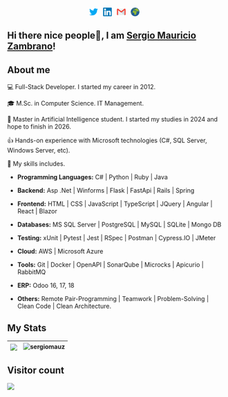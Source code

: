<p align="center">
  <a href="https://twitter.com/sergiomauz"><img src="https://raw.githubusercontent.com/sergiomauz/sergiomauz/master/img/twitter.svg" alt="twitter logo" height="20"></a>&nbsp;&nbsp;
  <a href="https://www.linkedin.com/in/sergiomauz/"><img src="https://raw.githubusercontent.com/sergiomauz/sergiomauz/master/img/linkedin.svg" alt="linkedin logo" height="20"></a>&nbsp;&nbsp;
  <a href="mailto:sergio.mauz88@gmail.com"><img src="https://raw.githubusercontent.com/sergiomauz/sergiomauz/master/img/gmail.svg" alt="gmail logo" height="20"></a>&nbsp;&nbsp;
  <a href="https://www.szetapp.com/"><img src="https://raw.githubusercontent.com/sergiomauz/sergiomauz/master/img/www.svg" alt="portfolio logo" height="20"></a>&nbsp;&nbsp;
</p>

## Hi there nice people👋, I am <a href="https://www.linkedin.com/in/sergiomauz/">Sergio Mauricio Zambrano</a>!


## About me

<p>💻 Full-Stack Developer. I started my career in 2012.</p>
<p>🎓 M.Sc. in Computer Science. IT Management.</p>
<p>🤖 Master in Artificial Intelligence student. I started my studies in 2024 and hope to finish in 2026.</p>
<p>👍 Hands-on experience with Microsoft technologies (C#, SQL Server, Windows Server, etc).</p>
<p>🧠 My skills includes.</p>
<p>
  
- **Programming Languages:** C# | Python | Ruby | Java
  
- **Backend:** Asp .Net | Winforms | Flask | FastApi | Rails | Spring
  
- **Frontend:** HTML | CSS | JavaScript | TypeScript | JQuery | Angular | React | Blazor
  
- **Databases:** MS SQL Server | PostgreSQL | MySQL | SQLite | Mongo DB
  
- **Testing:** xUnit | Pytest | Jest | RSpec | Postman | Cypress.IO | JMeter
  
- **Cloud:** AWS | Microsoft Azure
  
- **Tools:** Git | Docker | OpenAPI | SonarQube | Microcks | Apicurio | RabbitMQ
  
- **ERP:** Odoo 16, 17, 18
  
- **Others:** Remote Pair-Programming | Teamwork | Problem-Solving | Clean Code | Clean Architecture.
  
</p>


## My Stats

| <img align="center" src="https://github-readme-stats.vercel.app/api/top-langs/?username=sergiomauz" /> | <img src="https://github-readme-stats.vercel.app/api?username=sergiomauz&show_icons=true" alt="sergiomauz" />
|---|---|


## Visitor count

<p> 
  <img src="https://profile-counter.glitch.me/sergiomauz/count.svg" />
</p>
